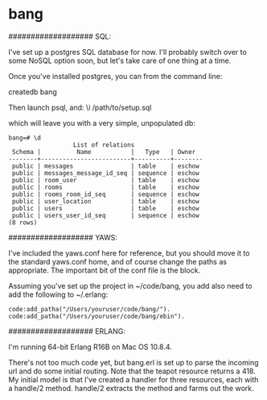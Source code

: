bang
====

###################
SQL:

I've set up a postgres SQL database for now. I'll probably switch over to some NoSQL option soon, but let's take care of one thing at a time.

Once you've installed postgres, you can from the command line:

createdb bang

Then launch psql, and: \i /path/to/setup.sql

which will leave you with a very simple, unpopulated db:

    bang=# \d
                      List of relations
     Schema |          Name           |   Type   | Owner  
    --------+-------------------------+----------+--------
     public | messages                | table    | eschow
     public | messages_message_id_seq | sequence | eschow
     public | room_user               | table    | eschow
     public | rooms                   | table    | eschow
     public | rooms_room_id_seq       | sequence | eschow
     public | user_location           | table    | eschow
     public | users                   | table    | eschow
     public | users_user_id_seq       | sequence | eschow
    (8 rows)

###################
YAWS:

I've included the yaws.conf here for reference, but you should move it to the standard yaws.conf home, and of course change the paths as appropriate. The important bit of the conf file is the <server> block.

Assuming you've set up the project in ~/code/bang, you add also need to add the following to ~/.erlang:

    code:add_patha("/Users/youruser/code/bang/").
    code:add_patha("/Users/youruser/code/bang/ebin").

###################
ERLANG:

I'm running 64-bit Erlang R16B on Mac OS 10.8.4.

There's not too much code yet, but bang.erl is set up to parse the incoming url and do some initial routing. Note that the teapot resource returns a 418. My initial model is that I've created a handler for three resources, each with a handle/2 method. handle/2 extracts the method and farms out the work. 
